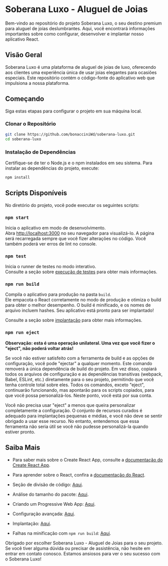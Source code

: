 # Soberana Luxo - Aluguel de Joias

Bem-vindo ao repositório do projeto Soberana Luxo, o seu destino premium para aluguel de joias deslumbrantes. Aqui, você encontrará informações importantes sobre como configurar, desenvolver e implantar nosso aplicativo React.

## Visão Geral

Soberana Luxo é uma plataforma de aluguel de joias de luxo, oferecendo aos clientes uma experiência única de usar joias elegantes para ocasiões especiais. Este repositório contém o código-fonte do aplicativo web que impulsiona a nossa plataforma.

## Começando

Siga estas etapas para configurar o projeto em sua máquina local.

### Clonar o Repositório

```bash
git clone https://github.com/bonacciniWd/soberana-luxo.git
cd soberana-luxo
```

### Instalação de Dependências

Certifique-se de ter o Node.js e o npm instalados em seu sistema. Para instalar as dependências do projeto, execute:

```bash
npm install
```

## Scripts Disponíveis

No diretório do projeto, você pode executar os seguintes scripts:

### `npm start`

Inicia o aplicativo em modo de desenvolvimento.\
Abra [http://localhost:3000](http://localhost:3000) no seu navegador para visualizá-lo. A página será recarregada sempre que você fizer alterações no código. Você também poderá ver erros de lint no console.

### `npm test`

Inicia o runner de testes no modo interativo.\
Consulte a seção sobre [execução de testes](https://facebook.github.io/create-react-app/docs/running-tests) para obter mais informações.

### `npm run build`

Compila o aplicativo para produção na pasta `build`.\
Ele empacota o React corretamente no modo de produção e otimiza o build para obter o melhor desempenho. O build é minificado, e os nomes de arquivo incluem hashes. Seu aplicativo está pronto para ser implantado!

Consulte a seção sobre [implantação](https://facebook.github.io/create-react-app/docs/deployment) para obter mais informações.

### `npm run eject`

**Observação: esta é uma operação unilateral. Uma vez que você fizer o "eject", não poderá voltar atrás!**

Se você não estiver satisfeito com a ferramenta de build e as opções de configuração, você pode "ejectar" a qualquer momento. Este comando removerá a única dependência de build do projeto. Em vez disso, copiará todos os arquivos de configuração e as dependências transitivas (webpack, Babel, ESLint, etc.) diretamente para o seu projeto, permitindo que você tenha controle total sobre eles. Todos os comandos, exceto "eject", continuarão funcionando, mas apontarão para os scripts copiados, para que você possa personalizá-los. Neste ponto, você está por sua conta.

Você não precisa usar "eject" a menos que queira personalizar completamente a configuração. O conjunto de recursos curados é adequado para implantações pequenas e médias, e você não deve se sentir obrigado a usar esse recurso. No entanto, entendemos que essa ferramenta não seria útil se você não pudesse personalizá-la quando estiver pronto.

## Saiba Mais

- Para saber mais sobre o Create React App, consulte a [documentação do Create React App](https://facebook.github.io/create-react-app/docs/getting-started).

- Para aprender sobre o React, confira a [documentação do React](https://reactjs.org/).

- Seção de divisão de código: [Aqui](https://facebook.github.io/create-react-app/docs/code-splitting).

- Análise do tamanho do pacote: [Aqui](https://facebook.github.io/create-react-app/docs/analyzing-the-bundle-size).

- Criando um Progressive Web App: [Aqui](https://facebook.github.io/create-react-app/docs/making-a-progressive-web-app).

- Configuração avançada: [Aqui](https://facebook.github.io/create-react-app/docs/advanced-configuration).

- Implantação: [Aqui](https://facebook.github.io/create-react-app/docs/deployment).

- Falhas na minificação com `npm run build`: [Aqui](https://facebook.github.io/create-react-app/docs/troubleshooting#npm-run-build-fails-to-minify).

Obrigado por escolher Soberana Luxo - Aluguel de Joias para o seu projeto. Se você tiver alguma dúvida ou precisar de assistência, não hesite em entrar em contato conosco. Estamos ansiosos para ver o seu sucesso com o Soberana Luxo!
